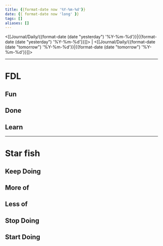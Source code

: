```yaml
---
title: {{format-date now '%Y-%m-%d'}}
date: {{ format-date now 'long' }}
tags: []
aliases: []
---
```


<[[Journal/Daily/{{format-date (date "yesterday") '%Y-%m-%d'}}|{{format-date (date "yesterday") '%Y-%m-%d'}}]]> | <[[Journal/Daily/{{format-date (date "tomorrow") '%Y-%m-%d'}}|{{format-date (date "tomorrow") '%Y-%m-%d'}}]]>

---

# FDL

## Fun

## Done

## Learn

---

# Star fish

## Keep Doing

## More of

## Less of

## Stop Doing

## Start Doing
